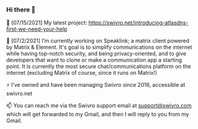### Hi there 👋
🔭 [07/15/2021] My latest project: https://swivro.net/introducing-atlasdns-first-we-need-your-help


🔭 [07/2/2021] I’m currently working on Speaklink; a matrix client powered by Matrix & Element. It's goal is to simplify communications on the internet while having top-notch security, and being privacy-oriented, and to give developers that want to clone or make a communication app a starting point. It is currently the most secure chat/communications platform on the internet (excluding Matrix of course, since it runs on Matrix!)

⚡ I've owned and have been managing Swivro since 2016, accessible at swivro.net

📫 You can reach me via the Swivro support email at support@swivro.com which will get forwarded to my Gmail, and then I will reply to you from my Gmail.
<!--
**kasperireland/kasperireland** is a ✨ _special_ ✨ repository because its `README.md` (this file) appears on your GitHub profile.

Here are some ideas to get you started:

- 🔭 I’m currently working on ...
- 🌱 I’m currently learning ...
- 👯 I’m looking to collaborate on ...
- 🤔 I’m looking for help with ...
- 💬 Ask me about ...
- 📫 How to reach me: ...
- 😄 Pronouns: ...
- ⚡ Fun fact: ...
-->
